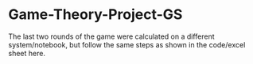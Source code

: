 # Game-Theory-Project-GS

The last two rounds of the game were calculated on a different system/notebook, but follow the same steps as shown in the code/excel sheet here.
